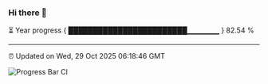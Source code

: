 ### Hi there 👋

⏳ Year progress { ████████████████████████▁▁▁▁▁▁ } 82.54 %

---

⏰ Updated on Wed, 29 Oct 2025 06:18:46 GMT

![Progress Bar CI](https://github.com/Shyam-Makwana/GitHub-Actions-Demo/workflows/Progress%20Bar%20CI/badge.svg)
